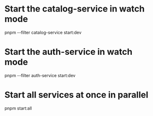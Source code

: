 # Start the catalog-service in watch mode
pnpm --filter catalog-service start:dev

# Start the auth-service in watch mode
pnpm --filter auth-service start:dev

# Start all services at once in parallel
pnpm start:all